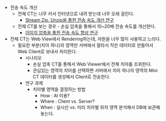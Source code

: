 - 전송 속도 개선
    - 전체 CT는 너무 커서 인터넷으로 내려 받는데 너무 오래 걸린다.
        - [Stream Zip, Unzip을 통한 전송 속도 개선 연구](https://vks.vatech.com/pages/viewpage.action?pageId=206090707)
    - 전체 CT를 보는 경우 - 손실 압축을 통해서 10~20배 전송 속도를 개선한다.
        - [이미지 압축을 통한 전송 속도 향상 연구](https://vks.vatech.com/pages/viewpage.action?pageId=199922054)
- 전체 CT는 Web View에서 Rendering하는데, 자원을 너무 많이 사용하고 느리다.
    - 필요한 부분(치아 하나)의 영역만 서버에서 잘라서 작은 데이터로 만들어서 Web Client로 보내서 처리한다.
        - 시나리오
            - 손실 압축 CT를 통해서 Web Viewer에서 전체 치아를 조회한다.
            - 관심있는 영역의 치아를 선택하면 서버에서 치아 하나의 영역의 Mini CT 데이터를 생성해서 Client로 전송한다.
        - 연구 과제
            - 치아별 영역을 결정하는 방법
                - How : AI 이용?
                - Where : Client vs. Server?
                - When : 실시산 vs. 미리 치아별 위치 영역 분석해서 DB에 보관해 놓는다.